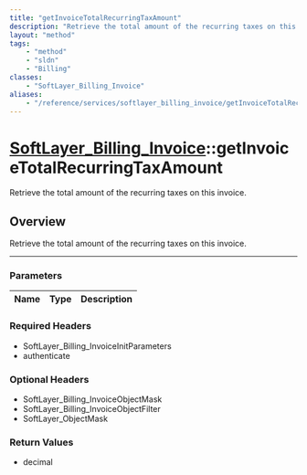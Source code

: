 ```yaml
---
title: "getInvoiceTotalRecurringTaxAmount"
description: "Retrieve the total amount of the recurring taxes on this invoice."
layout: "method"
tags:
    - "method"
    - "sldn"
    - "Billing"
classes:
    - "SoftLayer_Billing_Invoice"
aliases:
    - "/reference/services/softlayer_billing_invoice/getInvoiceTotalRecurringTaxAmount"
---
```

# [SoftLayer_Billing_Invoice](/reference/services/SoftLayer_Billing_Invoice)::getInvoiceTotalRecurringTaxAmount


Retrieve the total amount of the recurring taxes on this invoice.


## Overview 
Retrieve the total amount of the recurring taxes on this invoice.

-----

### Parameters 
|Name | Type | Description |
| --- | --- | --- |


### Required Headers
* SoftLayer_Billing_InvoiceInitParameters
* authenticate


### Optional Headers
* SoftLayer_Billing_InvoiceObjectMask
* SoftLayer_Billing_InvoiceObjectFilter
* SoftLayer_ObjectMask

### Return Values
* decimal




